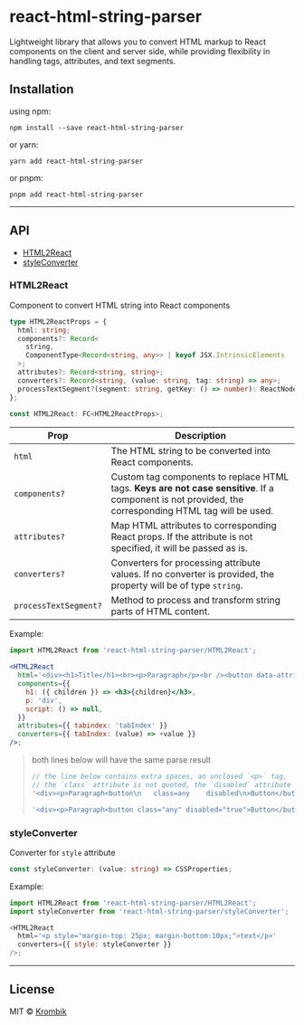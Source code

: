 # react-html-string-parser

Lightweight library that allows you to convert HTML markup to React components on the client and server side, while providing flexibility in handling tags, attributes, and text segments.

## Installation

using npm:

```
npm install --save react-html-string-parser
```

or yarn:

```
yarn add react-html-string-parser
```

or pnpm:

```
pnpm add react-html-string-parser
```

---

## API

- [HTML2React](#html2react)
- [styleConverter](#styleconverter)

### HTML2React

Component to convert HTML string into React components

```ts
type HTML2ReactProps = {
  html: string;
  components?: Record<
    string,
    ComponentType<Record<string, any>> | keyof JSX.IntrinsicElements
  >;
  attributes?: Record<string, string>;
  converters?: Record<string, (value: string, tag: string) => any>;
  processTextSegment?(segment: string, getKey: () => number): ReactNode;
};

const HTML2React: FC<HTML2ReactProps>;
```

| Prop                  | Description                                                                                                                                           |
| --------------------- | ----------------------------------------------------------------------------------------------------------------------------------------------------- |
| `html`                | The HTML string to be converted into React components.                                                                                                |
| `components?`         | Custom tag components to replace HTML tags. **Keys are not case sensitive**. If a component is not provided, the corresponding HTML tag will be used. |
| `attributes?`         | Map HTML attributes to corresponding React props. If the attribute is not specified, it will be passed as is.                                         |
| `converters?`         | Converters for processing attribute values. If no converter is provided, the property will be of type `string`.                                       |
| `processTextSegment?` | Method to process and transform string parts of HTML content.                                                                                         |

Example:

```jsx
import HTML2React from 'react-html-string-parser/HTML2React';

<HTML2React
  html='<div><h1>Title</h1><br><p>Paragraph</p><br /><button data-attribute="any" tabindex="1">Button</button>text</div>'
  components={{
    h1: ({ children }) => <h3>{children}</h3>,
    p: 'div',
    script: () => null,
  }}
  attributes={{ tabindex: 'tabIndex' }}
  converters={{ tabIndex: (value) => +value }}
/>;
```

> both lines below will have the same parse result
>
> ```js
> // the line below contains extra spaces, an unclosed `<p>` tag,
> // the `class` attribute is not quoted, the `disabled` attribute is a boolean
> '<div><p>Paragraph<button\n   class=any    disabled\n>Button</button>text</div>';
>
> '<div><p>Paragraph<button class="any" disabled="true">Button</button>text</p></div>';
> ```

### styleConverter

Converter for `style` attribute

```ts
const styleConverter: (value: string) => CSSProperties;
```

Example:

```js
import HTML2React from 'react-html-string-parser/HTML2React';
import styleConverter from 'react-html-string-parser/styleConverter';

<HTML2React
  html='<p style="margin-top: 25px; margin-bottom:10px;">text</p>'
  converters={{ style: styleConverter }}
/>;
```

---

## License

MIT © [Krombik](https://github.com/Krombik)
